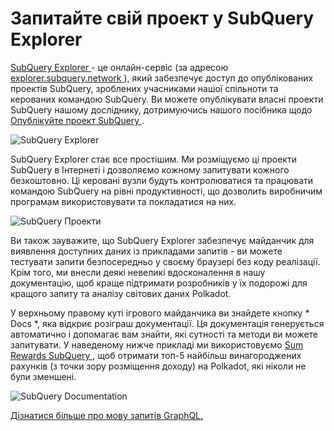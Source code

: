 # Запитайте свій проект у SubQuery Explorer

[ SubQuery Explorer ](https://explorer.subquery.network) - це онлайн-сервіс (за адресою [ explorer.subquery.network ](https://explorer.subquery.network)), який забезпечує доступ до опублікованих проектів SubQuery, зроблених учасниками нашої спільноти та керованих командою SubQuery. Ви можете опублікувати власні проекти SubQuery нашому досліднику, дотримуючись нашого посібника щодо [ Опублікуйте проект SubQuery ](../publish/publish.md).

![SubQuery Explorer](https://static.subquery.network/media/explorer/explorer-header.png)

SubQuery Explorer стає все простішим. Ми розміщуємо ці проекти SubQuery в Інтернеті і дозволяємо кожному запитувати кожного безкоштовно. Ці керовані вузли будуть контролюватися та працювати командою SubQuery на рівні продуктивності, що дозволить виробничим програмам використовувати та покладатися на них.

![SubQuery Проекти](https://static.subquery.network/media/explorer/explorer-project.png)

Ви також зауважите, що SubQuery Explorer забезпечує майданчик для виявлення доступних даних із прикладами запитів - ви можете тестувати запити безпосередньо у своєму браузері без коду реалізації. Крім того, ми внесли деякі невеликі вдосконалення в нашу документацію, щоб краще підтримати розробників у їх подорожі для кращого запиту та аналізу світових даних Polkadot.

У верхньому правому куті ігрового майданчика ви знайдете кнопку * Docs *, яка відкриє розіграш документації. Ця документація генерується автоматично і допомагає вам знайти, які сутності та методи ви можете запитувати. У наведеному нижче прикладі ми використовуємо [ Sum Rewards SubQuery ](https://explorer.subquery.network/subquery/OnFinality-io/sum-reward), щоб отримати топ-5 найбільш винагороджених рахунків (з точки зору розміщення доходу) на Polkadot, які ніколи не були зменшені.

![SubQuery Documentation](https://static.subquery.network/media/explorer/explorer-documentation.png)

[Дізнатися більше про мову запитів GraphQL.](./graphql.md)
